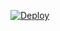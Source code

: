[![Deploy](https://www.herokucdn.com/deploy/button.svg)](https://heroku.com/deploy?template=https://github.com/Team-X-E4404/Alpha-X-WA-Bot)
<a src='https://github.com/Team-X-E4404/Alpha-X-WA-Bot/tree/main/media/Alpha-X.png'></a>
